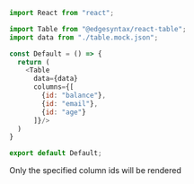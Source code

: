 ```js
import React from "react";

import Table from "@edgesyntax/react-table";
import data from "./table.mock.json";

const Default = () => {
  return (
    <Table
      data={data}
      columns={[
        {id: "balance"},
        {id: "email"},
        {id: "age"}
      ]}/>
  )
}

export default Default;
```

Only the specified column ids will be rendered